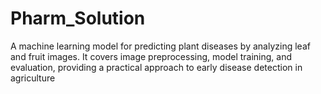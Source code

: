 # Pharm_Solution
 A machine learning model for predicting plant diseases by analyzing leaf and fruit images. It covers image preprocessing, model training, and evaluation, providing a practical approach to early disease detection in agriculture
